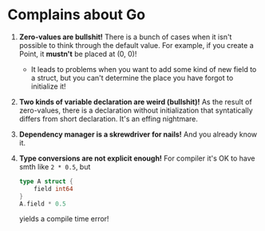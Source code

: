 # Complains about Go

1. **Zero-values are bullshit!** There is a bunch of cases when it isn't
   possible to think through the default value. For example, if you
   create a Point, it **mustn't** be placed at (0, 0)!
   * It leads to problems when you want to add some kind of new field
     to a struct, but you can't determine the place you have forgot to
     initialize it!
2. **Two kinds of variable declaration are weird (bullshit)!** As the
   result of zero-values, there is a declaration without
   initialization that syntatically differs from short
   declaration. It's an effing nightmare.
3. **Dependency manager is a skrewdriver for nails!** And you already
   know it.
4. **Type conversions are not explicit enough!** For compiler it's OK
   to have smth like `2 * 0.5`, but 

    ```go
    type A struct {
        field int64
    }
    A.field * 0.5
    ```

   yields a compile time error!

	
